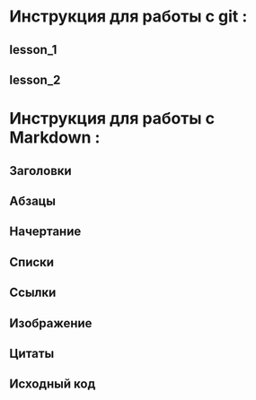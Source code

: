 # Инструкция для работы с git :

## lesson_1

## lesson_2

# Инструкция для работы с Markdown :

## Заголовки

## Абзацы

## Начертание

## Списки
 
## Ссылки

## Изображение

## Цитаты

## Исходный код